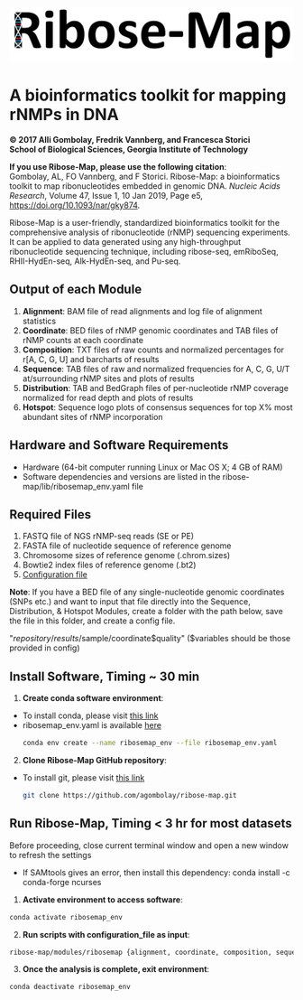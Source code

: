 ![Logo](https://github.com/agombolay/Images/blob/master/Logo.png)
# A bioinformatics toolkit for mapping rNMPs in DNA
**© 2017 Alli Gombolay, Fredrik Vannberg, and Francesca Storici**  
**School of Biological Sciences, Georgia Institute of Technology**

**If you use Ribose-Map, please use the following citation**:  
Gombolay, AL, FO Vannberg, and F Storici. Ribose-Map: a bioinformatics toolkit to map ribonucleotides embedded in genomic DNA. *Nucleic Acids Research*, Volume 47, Issue 1, 10 Jan 2019, Page e5, https://doi.org/10.1093/nar/gky874. 

Ribose-Map is a user-friendly, standardized bioinformatics toolkit for the comprehensive analysis of ribonucleotide (rNMP) sequencing experiments. It can be applied to data generated using any high-throughput ribonucleotide sequencing technique, including ribose-seq, emRiboSeq, RHII-HydEn-seq, Alk-HydEn-seq, and Pu-seq.

## Output of each Module
1. **Alignment**: BAM file of read alignments and log file of alignment statistics
2. **Coordinate**: BED files of rNMP genomic coordinates and TAB files of rNMP counts at each coordinate
3. **Composition**: TXT files of raw counts and normalized percentages for r[A, C, G, U] and barcharts of results
4. **Sequence**: TAB files of raw and normalized frequencies for A, C, G, U/T at/surrounding rNMP sites and plots of results
5. **Distribution**: TAB and BedGraph files of per-nucleotide rNMP coverage normalized for read depth and plots of results
6. **Hotspot**: Sequence logo plots of consensus sequences for top X% most abundant sites of rNMP incorporation

## Hardware and Software Requirements
* Hardware (64-bit computer running Linux or Mac OS X; 4 GB of RAM)  
* Software dependencies and versions are listed in the ribose-map/lib/ribosemap_env.yaml file

## Required Files
1. FASTQ file of NGS rNMP-seq reads (SE or PE)
2. FASTA file of nucleotide sequence of reference genome
3. Chromosome sizes of reference genome (.chrom.sizes)
4. Bowtie2 index files of reference genome (.bt2)
5. [Configuration file](https://github.com/agombolay/ribose-map/blob/master/lib/sample.config)

**Note**: If you have a BED file of any single-nucleotide genomic coordinates (SNPs etc.) and want to input that file directly into the Sequence, Distribution, & Hotspot Modules, create a folder with the path below, save the file in this folder, and create a config file.

"$repository/results/$sample/coordinate$quality" ($variables should be those provided in config)

## Install Software, Timing ~ 30 min

1. **Create conda software environment**:  
* To install conda, please visit [this link](https://docs.conda.io/projects/conda/en/latest/user-guide/install/index.html)
* ribosemap_env.yaml is available [here](https://github.com/agombolay/ribose-map/blob/master/lib/ribosemap_env.yaml)
   ```bash
   conda env create --name ribosemap_env --file ribosemap_env.yaml
   ```

2. **Clone Ribose-Map GitHub repository**:  
* To install git, please visit [this link](https://git-scm.com/)
   ```bash
   git clone https://github.com/agombolay/ribose-map.git
   ```
   
## Run Ribose-Map, Timing < 3 hr for most datasets
Before proceeding, close current terminal window and open a new window to refresh the settings  
* If SAMtools gives an error, then install this dependency: conda install -c conda-forge ncurses

1. **Activate environment to access software**:
```bash
conda activate ribosemap_env
```

2. **Run scripts with configuration_file as input**:
```bash
ribose-map/modules/ribosemap {alignment, coordinate, composition, sequence, distribution, hotspot} config
```

3. **Once the analysis is complete, exit environment**:  
```bash
conda deactivate ribosemap_env
```
